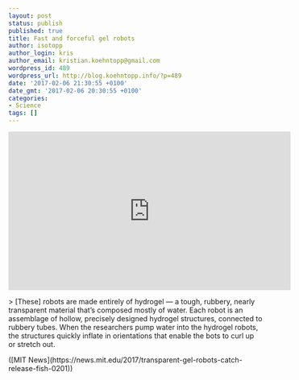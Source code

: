 ```yaml
---
layout: post
status: publish
published: true
title: Fast and forceful gel robots
author: isotopp
author_login: kris
author_email: kristian.koehntopp@gmail.com
wordpress_id: 489
wordpress_url: http://blog.koehntopp.info/?p=489
date: '2017-02-06 21:30:55 +0100'
date_gmt: '2017-02-06 20:30:55 +0100'
categories:
- Science
tags: []
---
```

<p><iframe src="https://www.youtube.com/embed/F6vSHmHw1gw" width="560" height="315" frameborder="0" allowfullscreen="allowfullscreen"></iframe></p>
<p>> [These] robots are made entirely of hydrogel — a tough, rubbery, nearly transparent material that’s composed mostly of water. Each robot is an assemblage of hollow, precisely designed hydrogel structures, connected to rubbery tubes. When the researchers pump water into the hydrogel robots, the structures quickly inflate in orientations that enable the bots to curl up or stretch out.</p>
<p> ([MIT News](https://news.mit.edu/2017/transparent-gel-robots-catch-release-fish-0201))</p>
